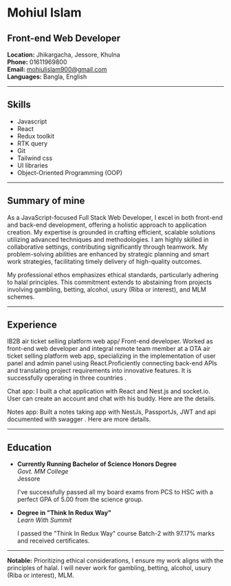 # Mohiul Islam
## Front-end Web Developer

**Location:** Jhikargacha, Jessore, Khulna  
**Phone:** 01611969800  
**Email:** mohiulislam900@gmail.com  
**Languages:** Bangla, English

---

## Skills
- Javascript
- React
- Redux toolkit
- RTK query
- Git
- Tailwind css
- UI libraries
- Object-Oriented Programming (OOP)

---

## Summary of mine

As a JavaScript-focused Full Stack Web Developer, I excel in both front-end and back-end development, offering a holistic approach to application creation. My expertise is grounded in crafting efficient, scalable solutions utilizing advanced techniques and methodologies. I am highly skilled in collaborative settings, contributing significantly through teamwork. My problem-solving abilities are enhanced by strategic planning and smart work strategies, facilitating timely delivery of high-quality outcomes.

My professional ethos emphasizes ethical standards, particularly adhering to halal principles. This commitment extends to abstaining from projects involving gambling, betting, alcohol, usury (Riba or interest), and MLM schemes.

---

## Experience

lB2B air ticket selling platform web app/ Front-end developer.
Worked as front-end web developer and integral remote team member at a OTA air ticket selling platform web app, specializing in the implementation of user panel and admin panel using React.Proficiently connecting back-end APIs and translating project requirements into innovative features. It is successfully operating in three countries .

Chat app:
I built a chat application with React and Nest.js and socket.io. User can create an account and chat with his buddy. Here are the details.

Notes app:
Built a notes taking app with NestJs, PassportJs, JWT and api documented with swagger . Here are more  details.

---

## Education

- **Currently Running Bachelor of Science Honors Degree**  
  *Govt. MM College*  
  Jessore  

  I've successfully passed all my board exams from PCS to HSC with a perfect GPA of 5.00 from the science group.

- **Degree in "Think In Redux Way"**  
  *Learn With Summit*  

  I passed the "Think In Redux Way" course Batch-2 with 97.17% marks and received certificates.

---

**Notable:** Prioritizing ethical considerations, I ensure my work aligns with the principles of halal. I will never work for gambling, betting, alcohol, usury (Riba or interest), MLM.
